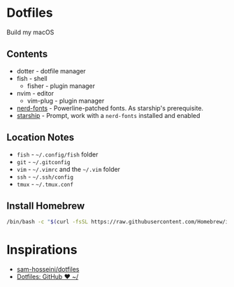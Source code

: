 # Dotfiles

Build my macOS

## Contents

- dotter - dotfile manager 
- fish - shell
  - fisher - plugin manager
- nvim - editor
  - vim-plug - plugin manager
- [nerd-fonts](https://github.com/ryanoasis/nerd-fonts#option-4-homebrew-fonts) - Powerline-patched fonts. As starship's prerequisite.
- [starship](https://github.com/starship/starship) - Prompt, work with a  `nerd-fonts` installed and enabled

## Location Notes

  - `fish` - `~/.config/fish` folder
  - `git` - `~/.gitconfig`
  - `vim` - `~/.vimrc` and the `~/.vim` folder
  - `ssh` - `~/.ssh/config`
  - `tmux` - `~/.tmux.conf`

## Install Homebrew

```sh
/bin/bash -c "$(curl -fsSL https://raw.githubusercontent.com/Homebrew/install/master/install.sh)"
```

# Inspirations

- [sam-hosseini/dotfiles](https://github.com/sam-hosseini/dotfiles)
- [Dotfiles: GitHub ❤ ~/](https://dotfiles.github.io/)
